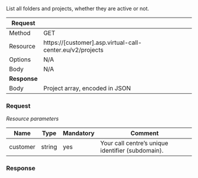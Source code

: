 List all folders and projects, whether they are active or not.

| **Request**  |                                                             |
|--------------|-------------------------------------------------------------|
| Method       | GET                                                         |
| Resource     | https://\[customer\].asp.virtual-call-center.eu/v2/projects |
| Options      | N/A                                                         |
| Body         | N/A                                                         |
| **Response** |                                                             |
| Body         | Project array, encoded in JSON                              |

### Request

*Resource parameters*

| **Name** | **Type** | **Mandatory** | **Comment**                                       |
|----------|----------|---------------|---------------------------------------------------|
| customer | string   | yes           | Your call centre’s unique identifier (subdomain). |

### Response
